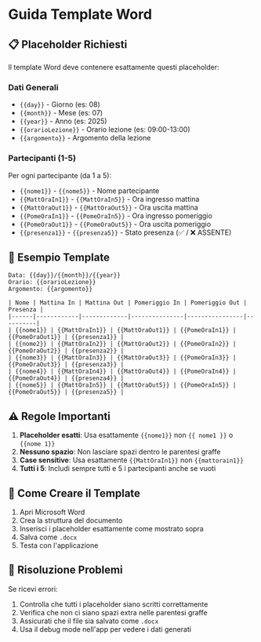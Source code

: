 # Guida Template Word

## 📋 Placeholder Richiesti

Il template Word deve contenere esattamente questi placeholder:

### Dati Generali
- `{{day}}` - Giorno (es: 08)
- `{{month}}` - Mese (es: 07) 
- `{{year}}` - Anno (es: 2025)
- `{{orarioLezione}}` - Orario lezione (es: 09:00-13:00)
- `{{argomento}}` - Argomento della lezione

### Partecipanti (1-5)
Per ogni partecipante (da 1 a 5):

- `{{nome1}}` - `{{nome5}}` - Nome partecipante
- `{{MattOraIn1}}` - `{{MattOraIn5}}` - Ora ingresso mattina
- `{{MattOraOut1}}` - `{{MattOraOut5}}` - Ora uscita mattina  
- `{{PomeOraIn1}}` - `{{PomeOraIn5}}` - Ora ingresso pomeriggio
- `{{PomeOraOut1}}` - `{{PomeOraOut5}}` - Ora uscita pomeriggio
- `{{presenza1}}` - `{{presenza5}}` - Stato presenza (✅ / ❌ ASSENTE)

## 📝 Esempio Template

```
Data: {{day}}/{{month}}/{{year}}
Orario: {{orarioLezione}}
Argomento: {{argomento}}

| Nome | Mattina In | Mattina Out | Pomeriggio In | Pomeriggio Out | Presenza |
|------|------------|-------------|---------------|----------------|----------|
| {{nome1}} | {{MattOraIn1}} | {{MattOraOut1}} | {{PomeOraIn1}} | {{PomeOraOut1}} | {{presenza1}} |
| {{nome2}} | {{MattOraIn2}} | {{MattOraOut2}} | {{PomeOraIn2}} | {{PomeOraOut2}} | {{presenza2}} |
| {{nome3}} | {{MattOraIn3}} | {{MattOraOut3}} | {{PomeOraIn3}} | {{PomeOraOut3}} | {{presenza3}} |
| {{nome4}} | {{MattOraIn4}} | {{MattOraOut4}} | {{PomeOraIn4}} | {{PomeOraOut4}} | {{presenza4}} |
| {{nome5}} | {{MattOraIn5}} | {{MattOraOut5}} | {{PomeOraIn5}} | {{PomeOraOut5}} | {{presenza5}} |
```

## ⚠️ Regole Importanti

1. **Placeholder esatti**: Usa esattamente `{{nome1}}` non `{{ nome1 }}` o `{{nome 1}}`
2. **Nessuno spazio**: Non lasciare spazi dentro le parentesi graffe
3. **Case sensitive**: Usa esattamente `{{MattOraIn1}}` non `{{mattorain1}}`
4. **Tutti i 5**: Includi sempre tutti e 5 i partecipanti anche se vuoti

## 🔧 Come Creare il Template

1. Apri Microsoft Word
2. Crea la struttura del documento
3. Inserisci i placeholder esattamente come mostrato sopra
4. Salva come `.docx`
5. Testa con l'applicazione

## 🐛 Risoluzione Problemi

Se ricevi errori:
1. Controlla che tutti i placeholder siano scritti correttamente
2. Verifica che non ci siano spazi extra nelle parentesi graffe
3. Assicurati che il file sia salvato come `.docx`
4. Usa il debug mode nell'app per vedere i dati generati
